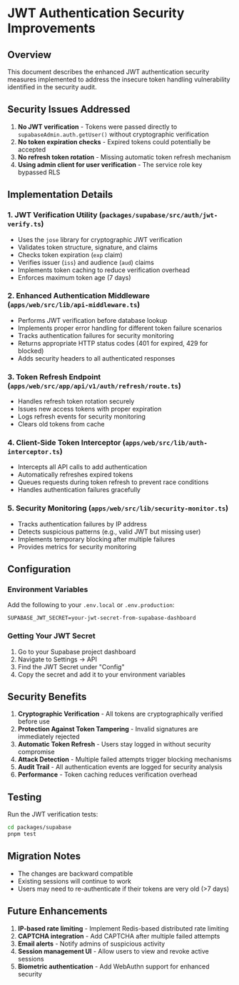 # JWT Authentication Security Improvements

## Overview

This document describes the enhanced JWT authentication security measures implemented to address the insecure token handling vulnerability identified in the security audit.

## Security Issues Addressed

1. **No JWT verification** - Tokens were passed directly to `supabaseAdmin.auth.getUser()` without cryptographic verification
2. **No token expiration checks** - Expired tokens could potentially be accepted
3. **No refresh token rotation** - Missing automatic token refresh mechanism
4. **Using admin client for user verification** - The service role key bypassed RLS

## Implementation Details

### 1. JWT Verification Utility (`packages/supabase/src/auth/jwt-verify.ts`)

- Uses the `jose` library for cryptographic JWT verification
- Validates token structure, signature, and claims
- Checks token expiration (`exp` claim)
- Verifies issuer (`iss`) and audience (`aud`) claims
- Implements token caching to reduce verification overhead
- Enforces maximum token age (7 days)

### 2. Enhanced Authentication Middleware (`apps/web/src/lib/api-middleware.ts`)

- Performs JWT verification before database lookup
- Implements proper error handling for different token failure scenarios
- Tracks authentication failures for security monitoring
- Returns appropriate HTTP status codes (401 for expired, 429 for blocked)
- Adds security headers to all authenticated responses

### 3. Token Refresh Endpoint (`apps/web/src/app/api/v1/auth/refresh/route.ts`)

- Handles refresh token rotation securely
- Issues new access tokens with proper expiration
- Logs refresh events for security monitoring
- Clears old tokens from cache

### 4. Client-Side Token Interceptor (`apps/web/src/lib/auth-interceptor.ts`)

- Intercepts all API calls to add authentication
- Automatically refreshes expired tokens
- Queues requests during token refresh to prevent race conditions
- Handles authentication failures gracefully

### 5. Security Monitoring (`apps/web/src/lib/security-monitor.ts`)

- Tracks authentication failures by IP address
- Detects suspicious patterns (e.g., valid JWT but missing user)
- Implements temporary blocking after multiple failures
- Provides metrics for security monitoring

## Configuration

### Environment Variables

Add the following to your `.env.local` or `.env.production`:

```
SUPABASE_JWT_SECRET=your-jwt-secret-from-supabase-dashboard
```

### Getting Your JWT Secret

1. Go to your Supabase project dashboard
2. Navigate to Settings → API
3. Find the JWT Secret under "Config"
4. Copy the secret and add it to your environment variables

## Security Benefits

1. **Cryptographic Verification** - All tokens are cryptographically verified before use
2. **Protection Against Token Tampering** - Invalid signatures are immediately rejected
3. **Automatic Token Refresh** - Users stay logged in without security compromise
4. **Attack Detection** - Multiple failed attempts trigger blocking mechanisms
5. **Audit Trail** - All authentication events are logged for security analysis
6. **Performance** - Token caching reduces verification overhead

## Testing

Run the JWT verification tests:

```bash
cd packages/supabase
pnpm test
```

## Migration Notes

- The changes are backward compatible
- Existing sessions will continue to work
- Users may need to re-authenticate if their tokens are very old (>7 days)

## Future Enhancements

1. **IP-based rate limiting** - Implement Redis-based distributed rate limiting
2. **CAPTCHA integration** - Add CAPTCHA after multiple failed attempts
3. **Email alerts** - Notify admins of suspicious activity
4. **Session management UI** - Allow users to view and revoke active sessions
5. **Biometric authentication** - Add WebAuthn support for enhanced security